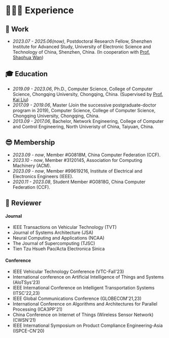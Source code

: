 # 👨🏻‍💻 Experience

## 💼 Work 

- *2023.07 - 2025.06(now)*, Postdoctoral Research Fellow, Shenzhen Institute for Advanced Study, University of Electronic Science and Technology of China, Shenzhen, China. (In cooperation with [Prof. Shaohua Wan](https://scholar.google.com/citations?user=IhjhNEEAAAAJ))

## 🎓 Education

- *2019.09 - 2023.06*, Ph.D., Computer Science, College of Computer Science, Chongqing University, Chongqing, China. (Supervised by [Prof. Kai Liu](https://scholar.google.com/citations?user=6YkCbT8AAAAJ))
- *2017.09 - 2019.06*, Master (Join the successive postgraduate-doctor program in 2019), Computer Science, College of Computer Science, Chongqing University, Chongqing, China.
- *2013.09 - 2017.06*, Bachelor, Network Engineering, College of Computer and Control Engineering, North Univeristy of China, Taiyuan, China.

## 😎 Membership

- *2023.09 - now*, Member #G0818M, China Computer Federation (CCF).
- *2023.10 - now*, Member #3120145, Association for Computing Machinery (ACM).
- *2023.09 - now*, Member #99619216, Institute of Electrical and Electronics Engineers (IEEE).
- *2020.11 - 2023.08*, Student Member #G0818G, China Computer Federation (CCF).

## 👀 Reviewer

#### Journal

- IEEE Transactions on Vehicular Technology (TVT)
- Journal of Systems Architecture (JSA)
- Neural Computing and Applications (NCAA)
- The Journal of Supercomputing (TJSC)
- Tien Tzu Hsueh Pao/Acta Electronica Sinica

#### Conference

- IEEE Vehicular Technology Conference (VTC-Fall'23)
- International conference on Artificial Intelligence of Things and Systems (AIoTSys'23)
- IEEE International Conference on Intelligent Transportation Systems (ITSC'22,23)
- IEEE Global Communications Conference (GLOBECOM'21,23)
- International Conference on Algorithms and Architectures for Parallel Processing (ICA3PP'21)
- China Conference on Internet of Things (Wireless Sensor Network) (CWSN'21)
- IEEE International Symposium
on Product Compliance Engineering-Asia (ISPCE-CN'20)
